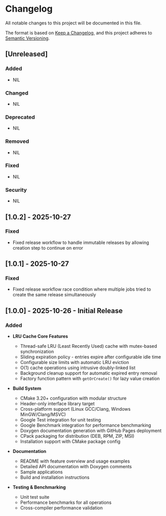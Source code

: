 # Changelog

All notable changes to this project will be documented in this file.

The format is based on [Keep a Changelog](https://keepachangelog.com/en/1.1.0/),
and this project adheres to [Semantic Versioning](https://semver.org/spec/v2.0.0.html).

## [Unreleased]

### Added

- NIL

### Changed

- NIL

### Deprecated

- NIL

### Removed

- NIL

### Fixed

- NIL

### Security

- NIL

## [1.0.2] - 2025-10-27

### Fixed

- Fixed release workflow to handle immutable releases by allowing creation step to continue on error

## [1.0.1] - 2025-10-27

### Fixed

- Fixed release workflow race condition where multiple jobs tried to create the same release simultaneously

## [1.0.0] - 2025-10-26 - Initial Release

### Added

- **LRU Cache Core Features**

  - Thread-safe LRU (Least Recently Used) cache with mutex-based synchronization
  - Sliding expiration policy - entries expire after configurable idle time
  - Configurable size limits with automatic LRU eviction
  - O(1) cache operations using intrusive doubly-linked list
  - Background cleanup support for automatic expired entry removal
  - Factory function pattern with `getOrCreate()` for lazy value creation

- **Build System**

  - CMake 3.20+ configuration with modular structure
  - Header-only interface library target
  - Cross-platform support (Linux GCC/Clang, Windows MinGW/Clang/MSVC)
  - Google Test integration for unit testing
  - Google Benchmark integration for performance benchmarking
  - Doxygen documentation generation with GitHub Pages deployment
  - CPack packaging for distribution (DEB, RPM, ZIP, MSI)
  - Installation support with CMake package config

- **Documentation**

  - README with feature overview and usage examples
  - Detailed API documentation with Doxygen comments
  - Sample applications
  - Build and installation instructions

- **Testing & Benchmarking**

  - Unit test suite
  - Performance benchmarks for all operations
  - Cross-compiler performance validation
